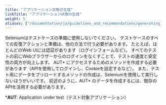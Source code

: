 ```yaml
---
title: "アプリケーション状態の生成"
linkTitle: "アプリケーション状態の生成"
weight: 5
aliases: ["/documentation/ja/guidelines_and_recommendations/generating_application_state/"]  
---
```


Seleniumはテストケースの準備に使用しないでください。
テストケースのすべての反復アクションと準備は、他の方法で行う必要があります。
たとえば、ほとんどのWeb UIには認証があります（ログインフォームなど）。
すべてのテストの前にWebブラウザーからのログインをなくすことで、テストの速度と安定性の両方が向上します。
AUT* にアクセスするためのメソッドを作成する必要があります（APIを使用してログインし、Cookieを設定するなど）。
また、テスト用にデータをプリロードするメソッドの作成は、Seleniumを使用して実行しないほうがいいです。
前述のように、AUT* のデータを作成するには、既存のAPIを活用する必要があります。

***AUT**: Application under test（テスト対象アプリケーション）
